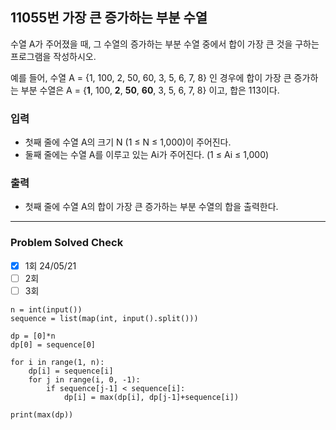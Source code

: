 ## 11055번 가장 큰 증가하는 부분 수열

수열 A가 주어졌을 때, 그 수열의 증가하는 부분 수열 중에서 합이 가장 큰 것을 구하는 프로그램을 작성하시오.

예를 들어, 수열 A = {1, 100, 2, 50, 60, 3, 5, 6, 7, 8} 인 경우에 합이 
가장 큰 증가하는 부분 수열은 A = {**1**, 100, **2**, **50**, **60**, 3, 5, 6, 7, 8} 이고, 
합은 113이다.

### 입력

- 첫째 줄에 수열 A의 크기 N (1 ≤ N ≤ 1,000)이 주어진다.
- 둘째 줄에는 수열 A를 이루고 있는 Ai가 주어진다. (1 ≤ Ai ≤ 1,000)

### 출력

- 첫째 줄에 수열 A의 합이 가장 큰 증가하는 부분 수열의 합을 출력한다.

---
### Problem Solved Check
- [x] 1회 24/05/21
- [ ] 2회
- [ ] 3회
~~~
n = int(input())
sequence = list(map(int, input().split()))

dp = [0]*n
dp[0] = sequence[0]

for i in range(1, n):
    dp[i] = sequence[i]
    for j in range(i, 0, -1):
        if sequence[j-1] < sequence[i]:
            dp[i] = max(dp[i], dp[j-1]+sequence[i])

print(max(dp))

~~~
